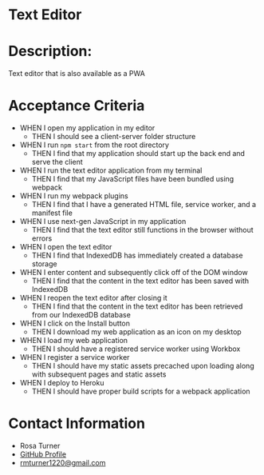 # Text Editor

# Description:
Text editor that is also available as a PWA

# Acceptance Criteria
* WHEN I open my application in my editor
    - THEN I should see a client-server folder structure
* WHEN I run `npm start` from the root directory
    - THEN I find that my application should start up the back end and serve the client
* WHEN I run the text editor application from my terminal
    - THEN I find that my JavaScript files have been bundled using webpack
* WHEN I run my webpack plugins
    - THEN I find that I have a generated HTML file, service worker, and a manifest file
* WHEN I use next-gen JavaScript in my application
    - THEN I find that the text editor still functions in the browser without errors
* WHEN I open the text editor
    - THEN I find that IndexedDB has immediately created a database storage
* WHEN I enter content and subsequently click off of the DOM window
    - THEN I find that the content in the text editor has been saved with IndexedDB
* WHEN I reopen the text editor after closing it
    - THEN I find that the content in the text editor has been retrieved from our IndexedDB database
* WHEN I click on the Install button
    - THEN I download my web application as an icon on my desktop
* WHEN I load my web application
    - THEN I should have a registered service worker using Workbox
* WHEN I register a service worker
    - THEN I should have my static assets precached upon loading along with subsequent pages and static assets
* WHEN I deploy to Heroku
    - THEN I should have proper build scripts for a webpack application

# Contact Information
* Rosa Turner
* [GitHub Profile](https://github.com/rturner1220)
* rmturner1220@gmail.com
